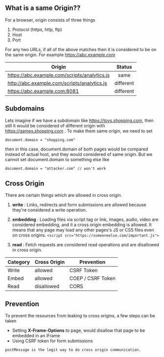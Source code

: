 
## What is a same Origin??

For a browser, origin consists of three things
1. Protocol (https, http, ftp)
2. Host
3. Port

For any two URLs, if all of the above matches then it is considered to be on the same origin. 
For example
https://abc.example.com

| Origin                                        | Status        |
| --------------------------------------------- |:-------------:|
| https://abc.example.com/scripts/analytics.js  | same          |
| http://abc.example.com/scripts/analytics.js   | different     |
| https://abc.example.com:8081                  | different     |


## Subdomains

Lets imagine if we have a subdomain like https://toys.shopping.com, then still it 
would be considered of different origin with https://games.shopping.com . To make them same origin, we need to set <br />

`document.domain = "shopping.com"` <br />

then in this case, document.domain of both pages would be compared instead of actual host, and they would considered 
of same origin. But we cannot set document.domain to something else like <br/>

`document.domain = "attacker.com" // won't work` <br />


## Cross Origin
There are certain things which are allowed in cross origin.
1. **write** : Links, redirects and form submissions are allowed because they're considered a write operation.

2. **embedding** : Loading files via script tag or link, images, audio, video are considered embedding, and it a cross origin embedding is allowed.
It means that any page may load any other pages's JS or CSS files even on cross origins.
`<script src="https://someoneelse.com/important.js">`

3. **read** : Fetch requests are considered read operations and are disallowed in cross origin.

|  Category | Cross Origin | Prevention        |
|-----------|--------------|-------------------|
|   Write   | allowed      | CSRF Token        |
|   Embed   | allowed      | COEP / CSRF Token |
|   Read    | disallowed   | CORS              |

## Prevention

To prevent the resources from leaking to cross origins, a few steps can be taken
- Setting **X-Frame-Options** to page, would disallow that page to be embedded in an iFrame
- Using CSRF token for form submissions

```
postMessage is the legit way to do cross origin communication.
```

